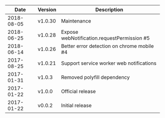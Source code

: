 | Date        | Version | Description |
| ----------- | ------- | ----------- |
| 2018-08-05  | v1.0.30 | Maintenance |
| 2018-06-25  | v1.0.28 | Expose webNotification.requestPermission #5 |
| 2018-06-14  | v1.0.26 | Better error detection on chrome mobile #4 |
| 2017-08-25  | v1.0.21 | Support service worker web notifications |
| 2017-01-31  | v1.0.3  | Removed polyfill dependency |
| 2017-01-22  | v1.0.0  | Official release |
| 2017-01-22  | v0.0.2  | Initial release |
